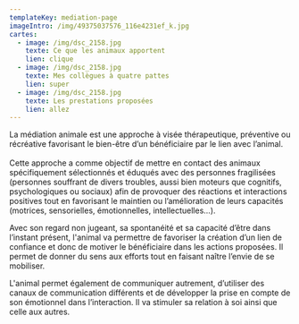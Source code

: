 ```yaml
---
templateKey: mediation-page
imageIntro: /img/49375037576_116e4231ef_k.jpg
cartes:
  - image: /img/dsc_2158.jpg
    texte: Ce que les animaux apportent
    lien: clique
  - image: /img/dsc_2158.jpg
    texte: Mes collègues à quatre pattes
    lien: super
  - image: /img/dsc_2158.jpg
    texte: Les prestations proposées
    lien: allez
---
```

La médiation animale est une approche à visée thérapeutique, préventive ou récréative favorisant le bien-être d’un bénéficiaire par le lien avec l’animal.\
\
Cette approche a comme objectif de mettre en contact des animaux spécifiquement sélectionnés et éduqués avec des personnes fragilisées (personnes souffrant de divers troubles, aussi bien moteurs que cognitifs, psychologiques ou sociaux) afin de provoquer des réactions et interactions positives tout en favorisant le maintien ou l’amélioration de leurs capacités (motrices, sensorielles, émotionnelles, intellectuelles…).

Avec son regard non jugeant, sa spontanéité et sa capacité d’être dans l’instant présent, l'animal va permettre de favoriser la création d’un lien de confiance et donc de motiver le bénéficiaire dans les actions proposées. Il permet de donner du sens aux efforts tout en faisant naître l’envie de se mobiliser. 

L'animal permet également de communiquer autrement, d’utiliser des canaux de communication différents et de développer la prise en compte de son émotionnel dans l’interaction. Il va stimuler sa relation à soi ainsi que celle aux autres.